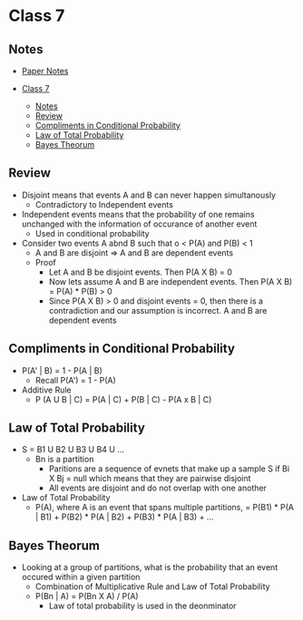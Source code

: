 # Class 7

## Notes

- [Paper Notes](2-9-2021.md)

- [Class 7](#class-7)
  - [Notes](#notes)
  - [Review](#review)
  - [Compliments in Conditional Probability](#compliments-in-conditional-probability)
  - [Law of Total Probability](#law-of-total-probability)
  - [Bayes Theorum](#bayes-theorum)

## Review

- Disjoint means that events A and B can never happen simultanously
  - Contradictory to Independent events
- Independent events means that the probability of one remains unchanged with the information of occurance of another event
  - Used in conditional probability
- Consider two events A abnd B such that o < P(A) and P(B) < 1
  - A and B are disjoint => A and B are dependent events
  - Proof
    - Let A and B be disjoint events. Then P(A X B) = 0
    - Now lets assume A and B are independent events. Then P(A X B) = P(A) * P(B) > 0
    - Since P(A X B) > 0 and disjoint events = 0, then there is a contradiction and our assumption is incorrect. A and B are dependent events

## Compliments in Conditional Probability

- P(A' | B) = 1 - P(A | B)
  - Recall P(A') = 1 - P(A)
- Additive Rule
  - P (A U B | C) = P(A | C) + P(B | C) - P(A x B | C)

## Law of Total Probability

- S = B1 U B2 U B3 U B4 U ...
  - Bn is a partition
    - Paritions are a sequence of evnets that make up a sample  S if Bi X Bj = null  which means that they are pairwise disjoint
    - All events are disjoint and do not overlap with one another
- Law of Total Probability
  - P(A), where A is an event that spans multiple partitions, = P(B1) * P(A | B1) + P(B2) * P(A | B2) + P(B3) * P(A | B3) + ...

## Bayes Theorum

- Looking at a group of partitions, what is the probability that an event occured within a given partition
  - Combination of Multiplicative Rule and Law of Total Probability
  - P(Bn | A) = P(Bn X A) / P(A)
    - Law of total probability is used in the deonminator
